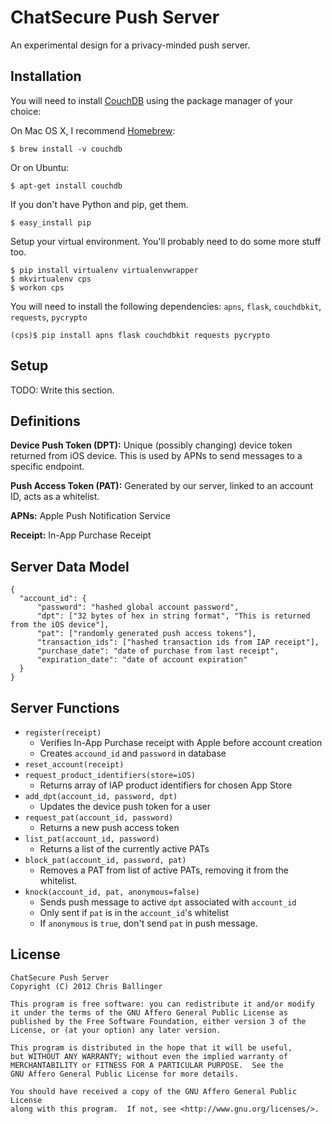 ChatSecure Push Server
======================

An experimental design for a privacy-minded push server.

Installation
------------

You will need to install [CouchDB](http://couchdb.apache.org) using the package manager of your choice:

On Mac OS X, I recommend [Homebrew](http://mxcl.github.com/homebrew/):

    $ brew install -v couchdb

Or on Ubuntu:

    $ apt-get install couchdb

If you don't have Python and pip, get them.

    $ easy_install pip

Setup your virtual environment. You'll probably need to do some more stuff too.

    $ pip install virtualenv virtualenvwrapper
    $ mkvirtualenv cps
    $ workon cps
    
You will need to install the following dependencies: `apns`, `flask`, `couchdbkit`, `requests`, `pycrypto`

    (cps)$ pip install apns flask couchdbkit requests pycrypto
    
Setup
---------

TODO: Write this section.
    

Definitions
---------

**Device Push Token (DPT):** Unique (possibly changing) device token returned from iOS device. This is used by APNs to send messages to a specific endpoint.
**Push Access Token (PAT):** Generated by our server, linked to an account ID, acts as a whitelist.
**APNs:** Apple Push Notification Service
**Receipt:** In-App Purchase Receipt
Server Data Model----------
    {
      "account_id": {
          "password": "hashed global account password",
          "dpt": ["32 bytes of hex in string format", "This is returned from the iOS device"],
          "pat": ["randomly generated push access tokens"],
          "transaction_ids": ["hashed transaction ids from IAP receipt"],
          "purchase_date": "date of purchase from last receipt",
          "expiration_date": "date of account expiration"
      }
    }

Server Functions
--------------

* `register(receipt)`
	* Verifies In-App Purchase receipt with Apple before account creation
	* Creates `accound_id` and `password` in database
* `reset_account(receipt)`
* `request_product_identifiers(store=iOS)`
	* Returns array of IAP product identifiers for chosen App Store
* `add_dpt(account_id, password, dpt)`
	* Updates the device push token for a user
* `request_pat(account_id, password)`
	* Returns a new push access token
* `list_pat(account_id, password)`
	* Returns a list of the currently active PATs
* `block_pat(account_id, password, pat)`
	* Removes a PAT from list of active PATs, removing it from the whitelist.
* `knock(account_id, pat, anonymous=false)`
	* Sends push message to active `dpt` associated with `account_id`
	* Only sent if `pat` is in the `account_id`'s whitelist 
	* If `anonymous` is `true`, don't send `pat` in push message.

License
---------

	ChatSecure Push Server
	Copyright (C) 2012 Chris Ballinger
	
	This program is free software: you can redistribute it and/or modify
	it under the terms of the GNU Affero General Public License as
	published by the Free Software Foundation, either version 3 of the
	License, or (at your option) any later version.
	
	This program is distributed in the hope that it will be useful,
	but WITHOUT ANY WARRANTY; without even the implied warranty of
	MERCHANTABILITY or FITNESS FOR A PARTICULAR PURPOSE.  See the
	GNU Affero General Public License for more details.
	
	You should have received a copy of the GNU Affero General Public License
	along with this program.  If not, see <http://www.gnu.org/licenses/>.